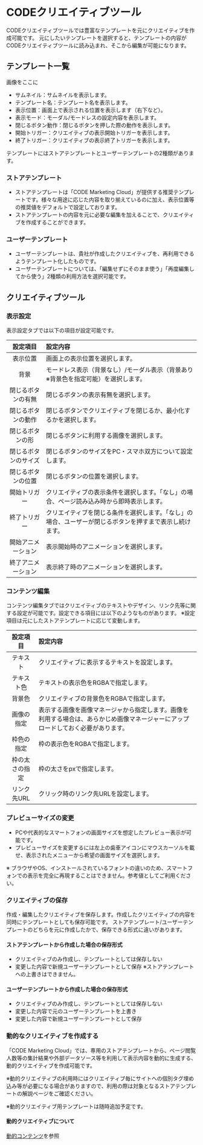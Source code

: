 # CODEクリエイティブツール
 
CODEクリエイティブツールでは豊富なテンプレートを元にクリエイティブを作成可能です。
元にしたいテンプレートを選択すると、テンプレートの内容がCODEクリエイティブツールに読み込まれ、そこから編集が可能になります。

## テンプレート一覧

画像をここに

* サムネイル：サムネイルを表示します。
* テンプレート名：テンプレート名を表示します。
* 表示位置：画面上で表示される位置を表示します（右下など）。
* 表示モード：モーダル/モードレスの設定内容を表示します。
* 閉じるボタン動作：閉じるボタンを押した際の動作を表示します。
* 開始トリガー：クリエイティブの表示開始トリガーを表示します。
* 終了トリガー：クリエイティブの表示終了トリガーを表示します。

テンプレートにはストアテンプレートとユーザーテンプレートの2種類があります。

### ストアテンプレート
* ストアテンプレートは「CODE Marketing Cloud」が提供する推奨テンプレートです。様々な用途に応じた内容を取り揃えているのに加え、表示位置等の推奨値をデフォルトで設定しております。
* ストアテンプレートの内容を元に必要な編集を加えることで、クリエイティブを作成することができます。

### ユーザーテンプレート
* ユーザーテンプレートは、貴社が作成したクリエイティブを、再利用できるようテンプレート化したものです。
* ユーザーテンプレートについては、「編集せずにそのまま使う」「再度編集してから使う」2種類の利用方法を選択可能です。

## クリエイティブツール

### 表示設定
表示設定タブでは以下の項目が設定可能です。

| 設定項目|設定内容| 
|:-----:|:-----|
| 表示位置 | 画面上の表示位置を選択します。| 
| 背景 | モードレス表示（背景なし）/モーダル表示（背景あり ※背景色を指定可能）を選択します。| 
| 閉じるボタンの有無 | 閉じるボタンの表示有無を選択します。| 
| 閉じるボタンの動作 | 閉じるボタンでクリエイティブを閉じるか、最小化するかを選択します。| 
| 閉じるボタンの形 | 閉じるボタンに利用する画像を選択します。| 
| 閉じるボタンのサイズ | 閉じるボタンのサイズをPC・スマホ双方について設定します。| 
| 閉じるボタンの位置 | 閉じるボタンの位置を選択します。| 
| 開始トリガー | クリエイティブの表示条件を選択します。「なし」の場合、ページ読み込み時から即時表示します。| 
| 終了トリガー | クリエイティブを閉じる条件を選択します。「なし」の場合、ユーザーが閉じるボタンを押すまで表示し続けます。| 
| 開始アニメーション | 表示開始時のアニメーションを選択します。| 
| 終了アニメーション | 表示終了時のアニメーションを選択します。| 


### コンテンツ編集
コンテンツ編集タブではクリエイティブのテキストやデザイン、リンク先等に関する設定が可能です。設定できる項目には以下のようなものがあります。
※設定項目は元にしたストアテンプレートに応じて変動します。


|設定項目|設定内容|
|:-----:|:-----|
|テキスト | クリエイティブに表示するテキストを設定します。|
|テキスト色 | テキストの表示色をRGBAで指定します。|
|背景色 | クリエイティブの背景色をRGBAで指定します。|
|画像の指定 | 表示する画像を画像マネージャから指定します。画像を利用する場合は、あらかじめ画像マネージャーにアップロードしておく必要があります。|
|枠色の指定 | 枠の表示色をRGBAで指定します。|
|枠の太さの指定 | 枠の太さをpxで指定します。|
|リンク先URL | クリック時のリンク先URLを設定します。|


### プレビューサイズの変更
* PCや代表的なスマートフォンの画面サイズを想定したプレビュー表示が可能です。
* プレビューサイズを変更するには左上の歯車アイコンにマウスカーソルを載せ、表示されたメニューから希望の画面サイズを選択します。

※ ブラウザやOS、インストールされているフォントの違いのため、スマートフォンでの表示を完全に再現することはできません。参考値としてご利用ください。


### クリエイティブの保存

作成・編集したクリエイティブを保存します。作成したクリエイティブの内容を同時にテンプレートとしても保存可能です。
ストアテンプレート/ユーザーテンプレートのどちらを元に作成したかで、保存できる形式に違いがあります。

#### ストアテンプレートから作成した場合の保存形式

* クリエイティブのみ作成し、テンプレートとしては保存しない
* 変更した内容で新規ユーザーテンプレートとして保存
※ストアテンプレートへの上書きはできません。

#### ユーザーテンプレートから作成した場合の保存形式

* クリエイティブのみ作成し、テンプレートとしては保存しない
* 変更した内容で元のユーザーテンプレートを上書き
* 変更した内容で新規ユーザーテンプレートとして保存


### 動的なクリエイティブを作成する
「CODE Marketing Cloud」では、専用のストアテンプレートから、ページ閲覧人数等の集計結果や外部データソース等を利用して表示内容を動的に生成する、動的クリエイティブを作成可能です。

※動的クリエイティブの利用時にはクリエイティブ毎にサイトへの個別タグ埋め込み等が必要になる場合がありますので、利用の際は対象となるストアテンプレートの解説ページをご確認ください。

※動的クリエイティブ用テンプレートは随時追加予定です。

#### 動的クリエイティブについて
[動的コンテンツ](/ja/in-browser/dynamic-contents/)を参照
